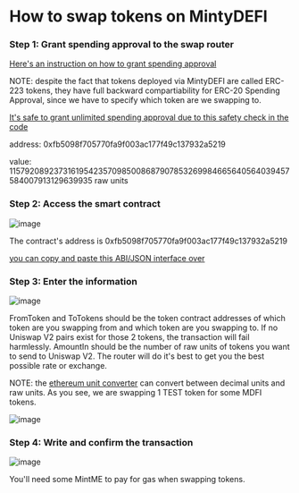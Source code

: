 # How to swap tokens on MintyDEFI

### Step 1: Grant spending approval to the swap router

[Here's an instruction on how to grant spending approval](https://github.com/EUBIToken/MintyDEFI/blob/main/approve.md)

NOTE: despite the fact that tokens deployed via MintyDEFI are called ERC-223 tokens, they have full backward compartiability for ERC-20 Spending Approval, since we have to specify which token are we swapping to.

[It's safe to grant unlimited spending approval due to this safety check in the code](https://github.com/EUBIToken/MintyDEFI/blob/main/MintMEUniswapRouter.sol#L173)

address: 0xfb5098f705770fa9f003ac177f49c137932a5219

value: 115792089237316195423570985008687907853269984665640564039457584007913129639935 raw units

### Step 2: Access the smart contract

![image](https://user-images.githubusercontent.com/55774978/123363010-dda29900-d59b-11eb-9daf-389824e6ad9a.png)

The contract's address is 0xfb5098f705770fa9f003ac177f49c137932a5219

[you can copy and paste this ABI/JSON interface over](https://raw.githubusercontent.com/EUBIToken/MintyDEFI/main/MintMEUniswapRouter.json)

### Step 3: Enter the information

![image](https://user-images.githubusercontent.com/55774978/123363582-0a0ae500-d59d-11eb-94cd-abbdd10bdb8b.png)

FromToken and ToTokens should be the token contract addresses of which token are you swapping from and which token are you swapping to. If no Uniswap V2 pairs exist for those 2 tokens, the transaction will fail harmlessly. AmountIn should be the number of raw units of tokens you want to send to Uniswap V2. The router will do it's best to get you the best possible rate or exchange.

NOTE: the [ethereum unit converter](https://eth-converter.com/extended-converter.html) can convert between decimal units and raw units. As you see, we are swapping 1 TEST token for some MDFI tokens.

![image](https://user-images.githubusercontent.com/55774978/123363952-c795d800-d59d-11eb-97bf-8e089784bb4a.png)

### Step 4: Write and confirm the transaction

![image](https://user-images.githubusercontent.com/55774978/123364007-dda39880-d59d-11eb-9ee3-99c32bbdaeb8.png)

You'll need some MintME to pay for gas when swapping tokens.
